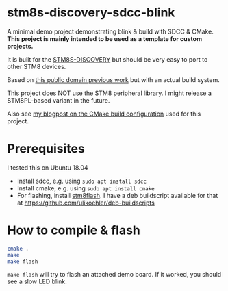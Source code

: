 # stm8s-discovery-sdcc-blink
A minimal demo project demonstrating blink &amp; build with SDCC &amp; CMake.
**This project is mainly intended to be used as a template for custom projects.**

It is built for the [STM8S-DISCOVERY](https://www.st.com/en/evaluation-tools/stm8s-discovery.html?sc=stm8s-discovery) but should be very easy to port to other STM8 devices.


Based on [this public domain previous work](http://www.colecovision.eu/stm8/L-Discovery%20LED.shtml) but with an actual build system.

This project does NOT use the STM8 peripheral library. I might release a STM8PL-based variant in the future.

Also see [my blogpost on the CMake build configuration](https://techoverflow.net/2019/06/08/a-working-sdcc-stm8-cmake-configuration/) used for this project.

# Prerequisites

I tested this on Ubuntu 18.04

* Install sdcc, e.g. using `sudo apt install sdcc`
* Install cmake, e.g. using `sudo apt install cmake`
* For flashing, install [stm8flash](https://github.com/vdudouyt/stm8flash). I have a deb buildscript available for that at https://github.com/ulikoehler/deb-buildscripts

# How to compile & flash

```sh
cmake .
make
make flash
```

`make flash` will try to flash an attached demo board. If it worked, you should see a slow LED blink.
